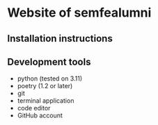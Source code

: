 # Website of semfealumni
## Installation instructions

## Development tools
- python (tested on 3.11)
- poetry (1.2 or later)
- git
- terminal application
- code editor
- GitHub account